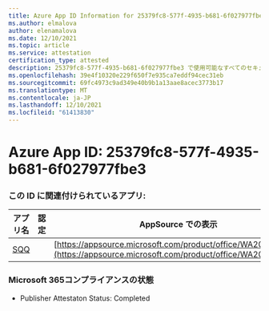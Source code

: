```yaml
---
title: Azure App ID Information for 25379fc8-577f-4935-b681-6f027977fbe3
ms.author: elmalova
author: elenamalova
ms.date: 12/10/2021
ms.topic: article
ms.service: attestation
certification_type: attested
description: 25379fc8-577f-4935-b681-6f027977fbe3 で使用可能なすべてのセキュリティおよびコンプライアンス情報。
ms.openlocfilehash: 39e4f10320e229f650f7e935ca7eddf94cec31eb
ms.sourcegitcommit: 69fc4973c9ad349e40b9b1a13aae8acec3773b17
ms.translationtype: MT
ms.contentlocale: ja-JP
ms.lasthandoff: 12/10/2021
ms.locfileid: "61413830"
---
```

# <a name="azure-app-id-25379fc8-577f-4935-b681-6f027977fbe3"></a>Azure App ID: 25379fc8-577f-4935-b681-6f027977fbe3


### <a name="apps-associated-with-this-id"></a>この ID に関連付けられているアプリ:
| **アプリ名** | **認定** | **AppSource での表示** |
|--------------|---------------|-----------------------|
| [SQQ](https://docs.microsoft.com/microsoft-365-app-certification/forward/WA200002978) |  | [https://appsource.microsoft.com/product/office/WA200002978](https://appsource.microsoft.com/product/office/WA200002978) |

### <a name="microsoft-365-app-compliance-status"></a>Microsoft 365コンプライアンスの状態
- Publisher Attestaton Status: Completed
